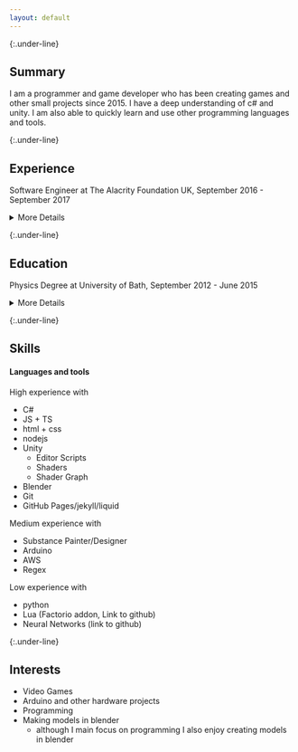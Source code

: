 ```yaml
---
layout: default
---
```


{:.under-line}
## Summary

I am a programmer and game developer who has been creating games and other small projects since 2015. I have a deep understanding of c# and unity. I am also able to quickly learn and use other programming languages and tools.

{:.under-line}
## Experience

Software Engineer at The Alacrity Foundation UK, September 2016 - September 2017

<details>
  <summary class="bold-summary">More Details</summary>

<p>
The Alacrity Foundation is an educational charity. Alacrity offers a year long programme that provides graduates with practical business training and software skills.
</p>

<p>
While I was at Alacrity I was part of a 5 man team. The team was tasked with prototyping various ideas with the hopes of finding a viable business. The main project involved creating conversational interfaces for data input. My main focus was back-end development, server deployment and managing other AWS services. This project was written with Typescript and  NodeJs. 
</p>

<p>
During my time at Alacrity I was able to gained many skills:
- teamwork
- Write clean and readable code
- third

</p>
</details>

{:.under-line}
## Education

Physics Degree at University of Bath, September 2012 - June 2015

<details>
  <summary class="bold-summary">More Details</summary>
  <p>   
  I chose to do Physics degree as I have an interest in how the natural world works. Taking this degree also allowed me to improve many skills, including mathematics and problem solving. During my 2nd and 3rd years I started programming using C# and python.
  </p>

  <p>   
  For my final year project I had to create a program to process image of the sun to detect sungrazing comets. I used python for this project. To detect the comets I had to locate groups of pixels that had the correct movement patterns. One challenge was filtering out false positives created by random noise in the images. 
  </p>
</details>

{:.under-line}
## Skills

#### Languages and tools

High experience with 
- C#
- JS + TS
- html + css
- nodejs
- Unity
  - Editor Scripts
  - Shaders
  - Shader Graph
- Blender
- Git
- GitHub Pages/jekyll/liquid

Medium experience with
- Substance Painter/Designer
- Arduino 
- AWS
- Regex

Low experience with
- python
- Lua (Factorio addon, Link to github)
- Neural Networks (link to github)


{:.under-line}
## Interests

- Video Games
- Arduino and other hardware projects
- Programming
- Making models in blender
  - although I main focus on programming I also enjoy creating models in blender